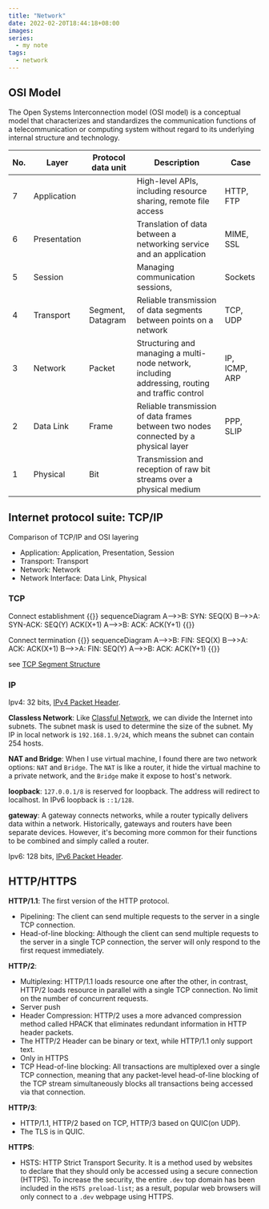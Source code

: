 ```yaml
---
title: "Network"
date: 2022-02-20T18:44:18+08:00
images:
series:
  - my note
tags:
  - network
---
```


## OSI Model

The Open Systems Interconnection model (OSI model) is a conceptual model that characterizes and standardizes the communication functions of a telecommunication or computing system without regard to its underlying internal structure and technology. 

| No. | Layer        | Protocol data unit | Description                                                                                      | Case          |
| --- | ------------ | ------------------ | ------------------------------------------------------------------------------------------------ | ------------- |
| 7   | Application  |                    | High-level APIs, including resource sharing, remote file access                                  | HTTP, FTP     |
| 6   | Presentation |                    | Translation of data between a networking service and an application                              | MIME, SSL     |
| 5   | Session      |                    | Managing communication sessions,                                                                 | Sockets       |
| 4   | Transport    | Segment, Datagram  | Reliable transmission of data segments between points on a network                               | TCP, UDP      |
| 3   | Network      | Packet             | Structuring and managing a multi-node network, including addressing, routing and traffic control | IP, ICMP, ARP |
| 2   | Data Link    | Frame              | Reliable transmission of data frames between two nodes connected by a physical layer             | PPP, SLIP     |
| 1   | Physical     | Bit                | Transmission and reception of raw bit streams over a physical medium                             |               |

## Internet protocol suite: TCP/IP

Comparison of TCP/IP and OSI layering
  - Application: Application, Presentation, Session
  - Transport: Transport
  - Network: Network
  - Network Interface: Data Link, Physical 

### TCP

Connect establishment
{{<mermaid>}}
sequenceDiagram
    A-->>B: SYN: SEQ(X)
    B-->>A: SYN-ACK: SEQ(Y) ACK(X+1)
    A-->>B: ACK: ACK(Y+1)
{{</mermaid>}}

Connect termination
{{<mermaid>}}
sequenceDiagram
    A-->>B: FIN: SEQ(X)
    B-->>A: ACK: ACK(X+1)
    B-->>A: FIN: SEQ(Y)
    A-->>B: ACK: ACK(Y+1)
{{</mermaid>}}

see [TCP Segment Structure](https://en.wikipedia.org/wiki/Transmission_Control_Protocol#TCP_segment_structure)

### IP

Ipv4: 32 bits, [IPv4 Packet Header](https://en.wikipedia.org/wiki/IPv4#Packet_structure).

**Classless Network**: Like [Classful Network](https://en.wikipedia.org/wiki/Classful_network), we can divide the Internet into subnets. The subnet mask is used to determine the size of the subnet. My IP in local network is `192.168.1.9/24`, which means the subnet can contain 254 hosts.

**NAT and Bridge**: When I use virtual machine, I found there are two network options: `NAT` and `Bridge`. The `NAT` is like a router, it hide the virtual machine to a private network, and the `Bridge` make it expose to host's network.

**loopback**: `127.0.0.1/8` is reserved for loopback. The address will redirect to localhost. In IPv6 loopback is `::1/128`.

**gateway**: A gateway connects networks, while a router typically delivers data within a network. Historically, gateways and routers have been separate devices. However, it's becoming more common for their functions to be combined and simply called a router. 

Ipv6: 128 bits, [IPv6 Packet Header](https://en.wikipedia.org/wiki/IPv6_packet).

## HTTP/HTTPS

**HTTP/1.1**: The first version of the HTTP protocol.
  - Pipelining: The client can send multiple requests to the server in a single TCP connection.
  - Head-of-line blocking: Although the client can send multiple requests to the server in a single TCP connection, the server will only respond to the first request immediately.

**HTTP/2**:  
  - Multiplexing: HTTP/1.1 loads resource one after the other, in contrast, HTTP/2 loads resource in parallel with a single TCP connection. No limit on the number of concurrent requests.
  - Server push
  - Header Compression: HTTP/2 uses a more advanced compression method called HPACK that eliminates redundant information in HTTP header packets. 
  - The HTTP/2 Header can be binary or text, while HTTP/1.1 only support text.
  - Only in HTTPS
  - TCP Head-of-line blocking: All transactions are multiplexed over a single TCP connection, meaning that any packet-level head-of-line blocking of the TCP stream simultaneously blocks all transactions being accessed via that connection. 

**HTTP/3**:
  - HTTP/1.1, HTTP/2 based on TCP, HTTP/3 based on QUIC(on UDP).
  - The TLS is in QUIC.

**HTTPS**:
  - HSTS: HTTP Strict Transport Security. It is a method used by websites to declare that they should only be accessed using a secure connection (HTTPS). To increase the security, the entire `.dev` top domain has been included in the `HSTS preload-list`; as a result, popular web browsers will only connect to a `.dev` webpage using HTTPS.

